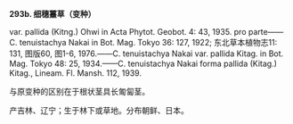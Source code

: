 **293b. 细穗薹草（变种）**

var. pallida (Kitng.) Ohwi in Acta Phytot. Geobot. 4: 43, 1935. pro parte——C. tenuistachya Nakai in Bot. Mag. Tokyo 36: 127, 1922; 东北草本植物志11: 131, 图版60, 图1-6, 1976.——C. tenuistachya Nakai var. pallida Kitag. in Bot. Mag. Tokyo 48: 25, 1934.——C. tenuistachya Nakai forma pallida (Kitag.) Kitag., Lineam. Fl. Mansh. 112, 1939.

与原变种的区别在于根状茎具长匍匐茎。

产吉林、辽宁；生于林下或草地。分布朝鲜、日本。
